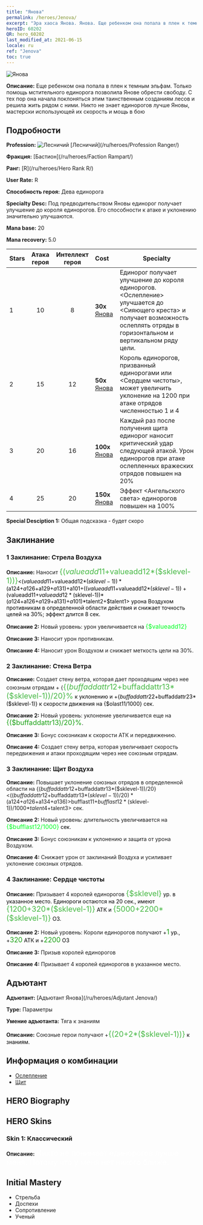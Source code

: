 ```yaml
---
title: "Янова"
permalink: /heroes/Jenova/
excerpt: "Эра хаоса Янова. Янова. Еще ребенком она попала в плен к темным эльфам. Только помощь мстительного единорога позволила Янове обрести свободу. С тех пор она начала поклоняться этим таинственным созданиям лесов и решила жить рядом с ними. Никто не знает единорогов лучше Яновы, мастерски использующей их скорость и мощь в бою"
heroID: 60202
QR: hero_60202
last_modified_at: 2021-06-15
locale: ru
ref: "Jenova"
toc: true
---
```

  ![Янова](/images/h/h_Ylthin.jpg)

 **Описание:** Еще ребенком она попала в плен к темным эльфам. Только помощь мстительного единорога позволила Янове обрести свободу. С тех пор она начала поклоняться этим таинственным созданиям лесов и решила жить рядом с ними. Никто не знает единорогов лучше Яновы, мастерски использующей их скорость и мощь в бою
## Подробности
 **Profession:** ![Лесничий](/images/h/h_prof_3.png)  [Лесничий](/ru/heroes/Profession Ranger/)

 **Фракция:** [Бастион](/ru/heroes/Faction Rampart/)

 **Ранг:** [R](/ru/heroes/Hero Rank R/)

 **User Rate:** R

 **Способность героя:** Дева единорога

 **Specialty Desc:** Под предводительством Яновы единорог получает улучшение до короля единорогов. Его способности к атаке и уклонению значительно улучшаются.

 **Mana base:** 20

 **Mana recovery:** 5.0


  | Stars | Атака героя | Интеллект героя | Cost |     Specialty     |
  |---------|:---------------:|:---------------:|:--|--------------------|
  |    1    | 10 | 8 | **30x** [Янова](/ItemsRU/her_365/) | Единорог получает улучшение до короля единорогов. <Ослепление> улучшается до <Сияющего креста> и получает возможность ослеплять отряды в горизонтальном и вертикальном ряду цели. |
  |    2    | 15 | 12 | **50x** [Янова](/ItemsRU/her_365/) | Король единорогов, призванный единорогами или <Сердцем чистоты>, может увеличить уклонение на 1200 при атаке отрядов численностью 1 и 4 |
  |    3    | 20 | 16 | **100x** [Янова](/ItemsRU/her_365/) | Каждый раз после получения щита единорог наносит критический удар следующей атакой. Урон единорогов при атаке ослепленных вражеских отрядов повышен на 20% |
  |    4    | 25 | 20 | **150x** [Янова](/ItemsRU/her_365/) | Эффект <Ангельского света> единорогов повышен на 100% |

 **Special Desciption 1:** Общая подсказка - будет скоро

## Заклинание
### 1 Заклинание: Стрела Воздуха
 **Описание:** Наносит <span style="color: #48b946;font-size:20px">{($valueadd11+$valueadd12*($sklevel-1))}</span><span style="color: black"><($valueadd11+$valueadd12*($sklevel-1))*($a124+$a126+$a129+$a131)+$a101+(($valueadd11+$valueadd12*($sklevel-1))+($valueadd11+$valueadd12*($sklevel-1))*($a124+$a126+$a129+$a131)+$a101)*$talent2+$talent1> урона Воздухом противникам в определенной области действия и снижает точность целей на 30%; эффект длится 8 сек.

 **Описание 2:** Новый уровень: урон увеличивается на <span style="color: #00ff22;font-size:16px">{$valueadd12}</span><span style="color: black">

 **Описание 3:** Наносит урон противникам.

 **Описание 4:** Наносит урон Воздухом и снижает меткость цели на 30%.

### 2 Заклинание: Стена Ветра
 **Описание:** Создает стену ветра, которая дает проходящим через нее союзным отрядам + {<span style="color: #48b946;font-size:20px">{($buffaddattr12+$buffaddattr13*($sklevel-1))/20}%</span><span style="color: black"> к уклонению и +{$buffaddattr22+$buffaddattr23*($sklevel-1)} к скорости движения на {$olast11/1000} сек.

 **Описание 2:** Новый уровень: уклонение увеличивается еще на <span style="color: #1ca216;font-size:18px">{($buffaddattr13)/20}%</span><span style="color: black">.

 **Описание 3:** Бонус союзникам к скорости АТК и передвижению.

 **Описание 4:** Создает стену ветра, которая увеличивает скорость передвижения и атаки проходящим через нее союзным отрядам.

### 3 Заклинание: Щит Воздуха
 **Описание:** Повышает уклонение союзных отрядов в определенной области на {($buffaddattr12+$buffaddattr13*($sklevel-1))/20}<(($buffaddattr12+$buffaddattr13*($sklevel-1))/20)*($a124+$a126+$a134+$a136)>% и дает им иммунитет к заклинаниям Воздуха на <span style="color: #48b946;font-size:20px">{($bufflast11+$bufflast12*($sklevel-1))/1000}</span><span style="color: black"><($bufflast11+$bufflast12*($sklevel-1))/1000*$talent4+$talent3> сек.

 **Описание 2:** Новый уровень: длительность увеличивается на <span style="color: #00ff22;font-size:16px">{$bufflast12/1000}</span><span style="color: black"> сек.

 **Описание 3:** Бонус союзникам к уклонению и защита от урона Воздухом.

 **Описание 4:** Снижает урон от заклинаний Воздуха и усиливает уклонение союзных отрядов.

### 4 Заклинание: Сердце чистоты
 **Описание:** Призывает 4 королей единорогов <span style="color: #48b946;font-size:20px">{$sklevel}</span><span style="color: black"> ур. в указанное место. Единороги остаются на 20 сек., имеют <span style="color: #48b946;font-size:20px">{1200+320*($sklevel-1)}</span><span style="color: black"> АТК и <span style="color: #48b946;font-size:20px">{5000+2200*($sklevel-1)}</span><span style="color: black"> ОЗ.

 **Описание 2:** Новый уровень: Короли единорогов получают +<span style="color: #1ca216;font-size:18px">1</span><span style="color: black"> ур., +<span style="color: #1ca216;font-size:18px">320</span><span style="color: black"> АТК и +<span style="color: #1ca216;font-size:18px">2200</span><span style="color: black"> ОЗ

 **Описание 3:** Призыв королей единорогов

 **Описание 4:** Призывает 4 королей единорогов в указанное место.


## Адъютант

 **Адъютант:**  [Адъютант Янова](/ru/heroes/Adjutant Jenova/) 

 **Type:**  Параметры 

 **Умение адъютанта:**  Тяга к знаниям 

 **Описание:** Союзные герои получают +<span style="color: #48b946;font-size:20px">{(20+2*($sklevel-1))}</span><span style="color: black"> к знаниям.

## Информация о комбинации

* [Ослепление](/ru/combination/Ослепление/) 
* [Щит](/ru/combination/Щит/) 

## HERO Biography

## HERO Skins
### Skin 1: **Классический**

 **Описание:** <span style="color: #ffffff;font-size:20px">Никто не понимает единорогов лучше меня. Потому что у меня нет никого ближе.</span>



## Initial Mastery
   - Стрельба
   - Доспехи
   - Сопротивление
   - Ученый
